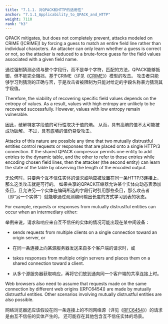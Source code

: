 ```yaml
---
title: "7.1.1. 对QPACK和HTTP的适用性"
anchor: "7.1.1_Applicability_to_QPACK_and_HTTP"
weight: 7110
rank: "h3"
---
```


QPACK mitigates, but does not completely prevent, attacks modeled on CRIME ([CRIME]) by forcing a guess to match an entire field line rather than individual characters. An attacker can only learn whether a guess is correct or not, so the attacker is reduced to a brute-force guess for the field values associated with a given field name.

通过强制猜测必须与整个字段行，而不是单个字符，匹配的方法，QPACK能够抵御，但不能完全阻挡，基于CRIME（详见《[CRIME]()》）模型的攻击。
攻击者只能够学习到猜测的正确与否，于是攻击者被限制为只能对给定的字段名称暴力猜测其字段值。

Therefore, the viability of recovering specific field values depends on the entropy of values. As a result, values with high entropy are unlikely to be recovered successfully. However, values with low entropy remain vulnerable.

因此，破解特定字段值的可行性取决于值的熵。
从而，具有高熵的值不太可能被成功破解。
不过，具有底墒的值仍易受攻击。

Attacks of this nature are possible any time that two mutually distrustful entities control requests or responses that are placed onto a single HTTP/3 connection. If the shared QPACK compressor permits one entity to add entries to the dynamic table, and the other to refer to those entries while encoding chosen field lines, then the attacker (the second entity) can learn the state of the table by observing the length of the encoded output.

无论何时，只要两个互不信任实体的请求或响应被放置在同一条HTTP/3连接上，那么这类攻击就是可行的。
如果共享的QPACK压缩器允许某个实体向动态表添加条目，且允许另一个实体在编码所选的字段行时引用那些条目，那么攻击者（即“另一个实体”）就能够通过观测编码输出长度的方式学习到表的状态。

For example, requests or responses from mutually distrustful entities can occur when an intermediary either:

举例来说，请求和响应来自互不信任的实体的情况可能出现在某中间设备：

* sends requests from multiple clients on a single connection toward an origin server, or

* 在同一条连接上向某源服务器发送来自多个客户端的请求时，或

* takes responses from multiple origin servers and places them on a shared connection toward a client.

* 从多个源服务器获取响应，再将它们放到通向同一个客户端的共享连接上时。

Web browsers also need to assume that requests made on the same connection by different web origins ([RFC6454]) are made by mutually distrustful entities. Other scenarios involving mutually distrustful entities are also possible.

网络浏览器还应该假设在同一条连接上的不同网络源（详见《[RFC6454]()》）的请求是由互不信任的实体产生的。
还可能存在其他包含互不信任实体的场景。
